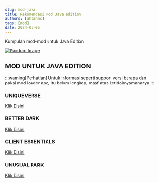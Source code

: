 ```yaml
---
slug: mod-java
title: Rekomendasi Mod Java edition
authors: [ahzanmc]
tags: [mod]
date: 2024-01-05
---
```


Kumpulan mod-mod untuk Java Edition
<!-- truncate -->
[![Random Image](https://imapi.ingfomenkrep.my.id/random-image-show)](https://imapi.ingfomenkrep.my.id/random-link)

## MOD UNTUK JAVA EDITION

:::warning[Perhatian]
Untuk informasi seperti support versi berapa dan pakai mod loader apa, itu belum lengkap, maaf atas ketidaknyamananya
:::

### UNIQUEVERSE
[Klik Disini](https://www.mediafire.com/file/htcz4qwn2m125bl/Uniqueverse-Modpack-Forge-1.21.zip/file)

### BETTER DARK
[Klik Disini](https://www.mediafire.com/file/hq7dgm3bgw58oi2/BetterDark-Mod-Folder-Fabric-1.20.1.zip/file)

### CLIENT ESSENTIALS
[Klik Disini](https://www.mediafire.com/file/9lf68t6872t6v8j/Client-Essentials-Modpack-Fabric-1.21.zip/file)

### UNUSUAL PARK 
[Klik Disini](https://www.mediafire.com/file/y9vih1dctj15vge/Unusual-Park-Modpack-Forge-1.21.zip/file)